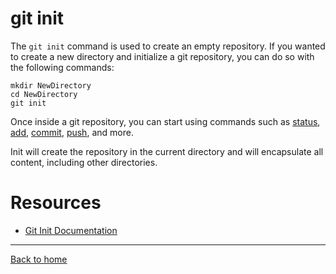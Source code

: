 # git init
The `git init` command is used to create an empty repository.
If you wanted to create a new directory and initialize a git repository, you can do so with the following commands:
```
mkdir NewDirectory
cd NewDirectory
git init
```
Once inside a git repository, you can start using commands such as
[status](./Status.md),
[add](./Add.md),
[commit](./Commit.md),
[push](./Push.md),
and more.

Init will create the repository in the current directory and will encapsulate all content, including other directories.
# Resources
- [Git Init Documentation](https://git-scm.com/docs/git-init)
---
[Back to home](../README.md)

